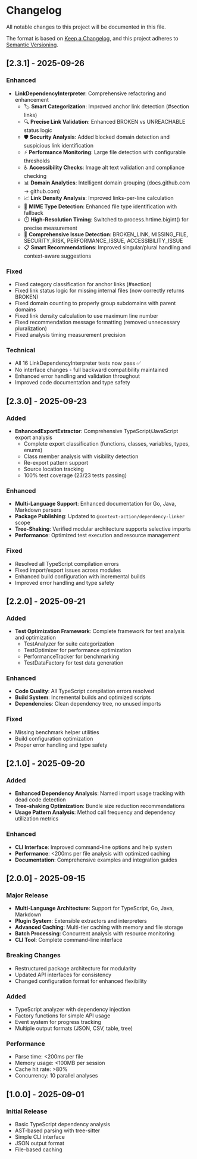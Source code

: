 # Changelog

All notable changes to this project will be documented in this file.

The format is based on [Keep a Changelog](https://keepachangelog.com/en/1.0.0/),
and this project adheres to [Semantic Versioning](https://semver.org/spec/v2.0.0.html).

## [2.3.1] - 2025-09-26

### Enhanced
- **LinkDependencyInterpreter**: Comprehensive refactoring and enhancement
  - 🏷️ **Smart Categorization**: Improved anchor link detection (#section links)
  - 🔍 **Precise Link Validation**: Enhanced BROKEN vs UNREACHABLE status logic
  - 🛡️ **Security Analysis**: Added blocked domain detection and suspicious link identification
  - ⚡ **Performance Monitoring**: Large file detection with configurable thresholds
  - ♿ **Accessibility Checks**: Image alt text validation and compliance checking
  - 📊 **Domain Analytics**: Intelligent domain grouping (docs.github.com → github.com)
  - 📈 **Link Density Analysis**: Improved links-per-line calculation
  - 🔧 **MIME Type Detection**: Enhanced file type identification with fallback
  - ⏱️ **High-Resolution Timing**: Switched to process.hrtime.bigint() for precise measurement
  - 🎯 **Comprehensive Issue Detection**: BROKEN_LINK, MISSING_FILE, SECURITY_RISK, PERFORMANCE_ISSUE, ACCESSIBILITY_ISSUE
  - 📋 **Smart Recommendations**: Improved singular/plural handling and context-aware suggestions

### Fixed
- Fixed category classification for anchor links (#section)
- Fixed link status logic for missing internal files (now correctly returns BROKEN)
- Fixed domain counting to properly group subdomains with parent domains
- Fixed link density calculation to use maximum line number
- Fixed recommendation message formatting (removed unnecessary pluralization)
- Fixed analysis timing measurement precision

### Technical
- All 16 LinkDependencyInterpreter tests now pass ✅
- No interface changes - full backward compatibility maintained
- Enhanced error handling and validation throughout
- Improved code documentation and type safety

## [2.3.0] - 2025-09-23

### Added
- **EnhancedExportExtractor**: Comprehensive TypeScript/JavaScript export analysis
  - Complete export classification (functions, classes, variables, types, enums)
  - Class member analysis with visibility detection
  - Re-export pattern support
  - Source location tracking
  - 100% test coverage (23/23 tests passing)

### Enhanced
- **Multi-Language Support**: Enhanced documentation for Go, Java, Markdown parsers
- **Package Publishing**: Updated to `@context-action/dependency-linker` scope
- **Tree-Shaking**: Verified modular architecture supports selective imports
- **Performance**: Optimized test execution and resource management

### Fixed
- Resolved all TypeScript compilation errors
- Fixed import/export issues across modules
- Enhanced build configuration with incremental builds
- Improved error handling and type safety

## [2.2.0] - 2025-09-21

### Added
- **Test Optimization Framework**: Complete framework for test analysis and optimization
  - TestAnalyzer for suite categorization
  - TestOptimizer for performance optimization
  - PerformanceTracker for benchmarking
  - TestDataFactory for test data generation

### Enhanced
- **Code Quality**: All TypeScript compilation errors resolved
- **Build System**: Incremental builds and optimized scripts
- **Dependencies**: Clean dependency tree, no unused imports

### Fixed
- Missing benchmark helper utilities
- Build configuration optimization
- Proper error handling and type safety

## [2.1.0] - 2025-09-20

### Added
- **Enhanced Dependency Analysis**: Named import usage tracking with dead code detection
- **Tree-shaking Optimization**: Bundle size reduction recommendations
- **Usage Pattern Analysis**: Method call frequency and dependency utilization metrics

### Enhanced
- **CLI Interface**: Improved command-line options and help system
- **Performance**: <200ms per file analysis with optimized caching
- **Documentation**: Comprehensive examples and integration guides

## [2.0.0] - 2025-09-15

### Major Release
- **Multi-Language Architecture**: Support for TypeScript, Go, Java, Markdown
- **Plugin System**: Extensible extractors and interpreters
- **Advanced Caching**: Multi-tier caching with memory and file storage
- **Batch Processing**: Concurrent analysis with resource monitoring
- **CLI Tool**: Complete command-line interface

### Breaking Changes
- Restructured package architecture for modularity
- Updated API interfaces for consistency
- Changed configuration format for enhanced flexibility

### Added
- TypeScript analyzer with dependency injection
- Factory functions for simple API usage
- Event system for progress tracking
- Multiple output formats (JSON, CSV, table, tree)

### Performance
- Parse time: <200ms per file
- Memory usage: <100MB per session
- Cache hit rate: >80%
- Concurrency: 10 parallel analyses

## [1.0.0] - 2025-09-01

### Initial Release
- Basic TypeScript dependency analysis
- AST-based parsing with tree-sitter
- Simple CLI interface
- JSON output format
- File-based caching